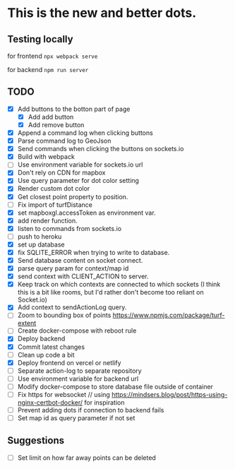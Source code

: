# This is the new and better dots.

## Testing locally

for frontend
`npx webpack serve` 

for backend
`npm run server`

## TODO

- [x] Add buttons to the botton part of page
  - [x] Add add button
  - [x] Add remove button
- [x] Append a command log when clicking buttons
- [x] Parse command log to GeoJson
- [x] Send commands when clicking the buttons on sockets.io
- [x] Build with webpack
- [ ] Use environment variable for sockets.io url
- [x] Don't rely on CDN for mapbox
- [x] Use query parameter for dot color setting
- [x] Render custom dot color
- [x] Get closest point property to position.
- [ ] Fix import of turfDistance
- [x] set mapboxgl.accessToken as environment var.
- [x] add render function.
- [x] listen to commands from sockets.io
- [ ] push to heroku
- [x] set up database
- [x] fix SQLITE_ERROR when trying to write to database.
- [x] Send database content on socket connect.
- [x] parse query param for context/map id
- [x] send context with CLIENT_ACTION to server.
- [x] Keep track on which contexts are connected to which sockets
      (I think this is a bit like rooms, but I'd rather don't become
      too reliant on Socket.io)
- [x] Add context to sendActionLog query.
- [ ] Zoom to bounding box of points
   https://www.npmjs.com/package/turf-extent
- [ ] Create docker-compose with reboot rule
- [x] Deploy backend
- [x] Commit latest changes
- [ ] Clean up code a bit
- [x] Deploy frontend on vercel or netlify
- [ ] Separate action-log to separate repository
- [ ] Use environment variable for backend url
- [ ] Modify docker-compose to store database file outside of container
- [ ] Fix https for websocket // using https://mindsers.blog/post/https-using-nginx-certbot-docker/ for inspiration
- [ ] Prevent adding dots if connection to backend fails
- [ ] Set map id as query parameter if not set

## Suggestions

- [ ] Set limit on how far away points can be deleted